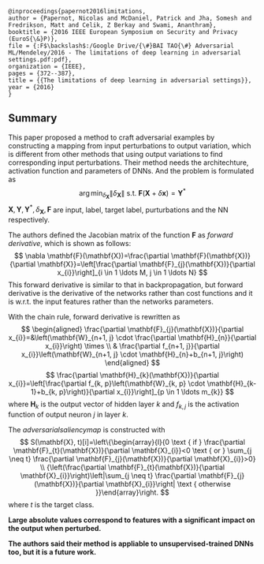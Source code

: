 ```
@inproceedings{papernot2016limitations,
author = {Papernot, Nicolas and McDaniel, Patrick and Jha, Somesh and Fredrikson, Matt and Celik, Z Berkay and Swami, Ananthram},
booktitle = {2016 IEEE European Symposium on Security and Privacy (EuroS{\&}P)},
file = {:F$\backslash$:/Google Drive/{\#}BAI TAO{\#} Adversarial ML/Mendeley/2016 - The limitations of deep learning in adversarial settings.pdf:pdf},
organization = {IEEE},
pages = {372--387},
title = {{The limitations of deep learning in adversarial settings}},
year = {2016}
}
```
## Summary
This paper proposed a method to craft adversarial examples by constructing a mapping from input perturbations to output variation, which is different from other methods that using output variations to find corresponding input perturbations. Their method needs the architechture, activation function and parameters of DNNs. And the problem is formulated as
$$
\arg \min _{\delta_{\mathbf{X}}}\left\|\delta_{\mathbf{X}}\right\| \text { s.t. } \mathbf{F}(\mathbf{X}+\delta \mathbf{x})=\mathbf{Y}^{*}
$$
$\mathbf{X},\mathbf{Y}, \mathbf{Y}^{*}, \delta_{\mathbf{X}}, \mathbf{F}$ are input, label, target label, purturbations and the NN respectively.

The authors defined the Jacobian matrix of the function $\mathbf{F}$ as *forward derivative*, which is shown as follows:
$$
\nabla \mathbf{F}(\mathbf{X})=\frac{\partial \mathbf{F}(\mathbf{X})}{\partial \mathbf{X}}=\left[\frac{\partial \mathbf{F}_{j}(\mathbf{X})}{\partial x_{i}}\right]_{i \in 1 \ldots M, j \in 1 \ldots N}
$$
This forward derivative is similar to that in backpropagation, but forward derivative is the derivative of the networks rather than cost functions and it is w.r.t. the input features rather than the networks parameters.

With the chain rule, forward derivative is rewritten as 
$$
\begin{aligned} \frac{\partial \mathbf{F}_{j}(\mathbf{X})}{\partial x_{i}}=&\left(\mathbf{W}_{n+1, j} \cdot \frac{\partial \mathbf{H}_{n}}{\partial x_{i}}\right) \times \\ & \frac{\partial f_{n+1, j}}{\partial x_{i}}\left(\mathbf{W}_{n+1, j} \cdot \mathbf{H}_{n}+b_{n+1, j}\right) \end{aligned}
$$
$$
\frac{\partial \mathbf{H}_{k}(\mathbf{X})}{\partial x_{i}}=\left[\frac{\partial f_{k, p}\left(\mathbf{W}_{k, p} \cdot \mathbf{H}_{k-1}+b_{k, p}\right)}{\partial x_{i}}\right]_{p \in 1 \ldots m_{k}}
$$
where $\mathbf{H}_{k}$ is the output vector of hidden layer $k$ and $f_{k,j}$ is the activation function of output neuron $j$ in layer $k$.

The $adversarial saliency map$ is constructed with 
$$
S(\mathbf{X}, t)[i]=\left\{\begin{array}{l}{0 \text { if } \frac{\partial \mathbf{F}_{t}(\mathbf{X})}{\partial \mathbf{X}_{i}}<0 \text { or } \sum_{j \neq t} \frac{\partial \mathbf{F}_{j}(\mathbf{X})}{\partial \mathbf{X}_{i}}>0} \\ {\left(\frac{\partial \mathbf{F}_{t}(\mathbf{X})}{\partial \mathbf{X}_{i}}\right)\left|\sum_{j \neq t} \frac{\partial \mathbf{F}_{j}(\mathbf{X})}{\partial \mathbf{X}_{i}}\right| \text { otherwise }}\end{array}\right.
$$
where $t$ is the target class.

**Large absolute values correspond to features with a significant impact on the output when perturbed.**

**The authors said their method is appliable to unsupervised-trained DNNs too, but it is a future work.**